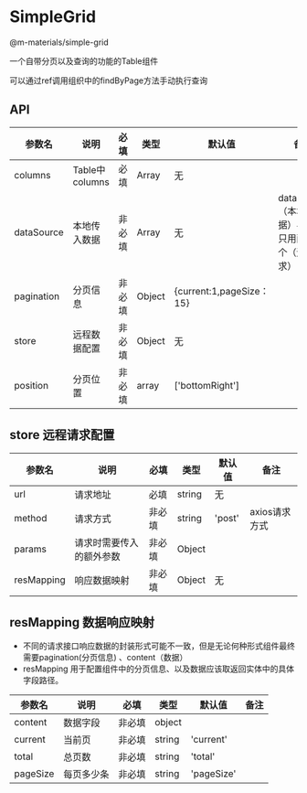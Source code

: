 
# SimpleGrid

@m-materials/simple-grid

一个自带分页以及查询的功能的Table组件

可以通过ref调用组织中的findByPage方法手动执行查询

## API

| 参数名          | 说明              | 必填     | 类型    | 默认值   | 备注   |
| -------------- | ---------------  | -------- | ------ | ------ | ---- |
| columns        | Table中columns    |必填      | Array  | 无      |      |      
| dataSource     | 本地传入数据        |非必填     | Array  | 无     | dataSource（本地数据）与store只用配置一个（远程请求）|      
| pagination     | 分页信息           |非必填     | Object  | {current:1,pageSize：15}|      |     
| store          | 远程数据配置        |非必填     | Object  | 无    |      |     
| position       | 分页位置           |非必填     | array   | ['bottomRight']    |      |     


## store 远程请求配置

| 参数名          | 说明              | 必填     | 类型    | 默认值   | 备注   |
| -------------- | ---------------  | -------- | ------ | ------ | ---- |
| url            | 请求地址           |必填      | string  | 无      |      |      
| method         | 请求方式           |非必填     | string | 'post'  | axios请求方式 |      
| params         | 请求时需要传入的额外参数|非必填   | Object  |      |      |     
| resMapping     | 响应数据映射        |非必填     | Object  | 无    |      |     




## resMapping 数据响应映射

- 不同的请求接口响应数据的封装形式可能不一致，但是无论何种形式组件最终需要pagination(分页信息) 、content（数据）
- resMapping 用于配置组件中的分页信息、以及数据应该取返回实体中的具体字段路径。

| 参数名          | 说明              | 必填     | 类型    | 默认值   | 备注   |
| -------------- | ---------------  | -------- | ------ | ------ | ---- |
| content        | 数据字段          |非必填     | object  |       |      |      
| current        | 当前页            |非必填     | string  | 'current'        |     |     
| total          | 总页数            |非必填     |  string | 'total'     |      |      
| pageSize       | 每页多少条         |非必填     | string  | 'pageSize'     |       |  

